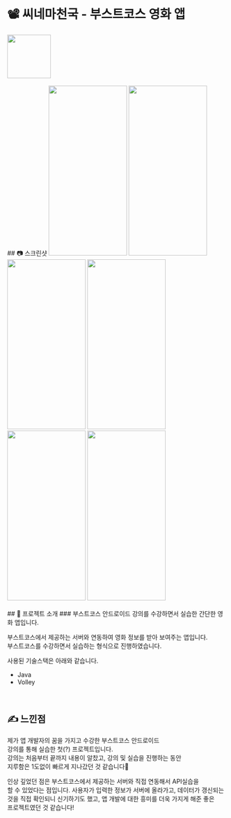 # 📽 씨네마천국 - 부스트코스 영화 앱
<img src="https://user-images.githubusercontent.com/79048895/168417665-d573cb1b-ad91-4f03-9626-d9498e94d723.png" width="100" height="100" />  
<br>
<br>
## 📷 스크린샷
<img src="https://user-images.githubusercontent.com/79048895/168417860-0aa7b077-3eef-47ba-ac22-601d4670a4f4.jpg" width="180" height="390" /> <img src="https://user-images.githubusercontent.com/79048895/168417837-ba6ef048-0a32-4191-b974-dfae1781438e.jpg" width="180" height="390" /> <img src="https://user-images.githubusercontent.com/79048895/168417883-e7570c8b-e4ed-4c2e-9e29-97ae7f581f80.jpg" width="180" height="390" /> <img src="https://user-images.githubusercontent.com/79048895/168417895-816ae960-82d4-4a1d-b6cb-b1c6f61c863e.jpg" width="180" height="390" /> <img src="https://user-images.githubusercontent.com/79048895/168417910-0a01a56f-c88e-4585-a0f0-8c0ea7c7183e.jpg" width="180" height="390" /> <img src="https://user-images.githubusercontent.com/79048895/168417950-22f6e6c5-9065-4260-98c7-d7bd57d1e70b.jpg" width="180" height="390" />
<br>
<br>
## 📝 프로젝트 소개
### 부스트코스 안드로이드 강의를 수강하면서 실습한 간단한 영화 앱입니다.

부스트코스에서 제공하는 서버와 연동하여 영화 정보를 받아 보여주는 앱입니다.  
부스트코스를 수강하면서 실습하는 형식으로 진행하였습니다.  

사용된 기술스택은 아래와 같습니다.
- Java
- Volley
<br>

## ✍ 느낀점
제가 앱 개발자의 꿈을 가지고 수강한 부스트코스 안드로이드  
강의를 통해 실습한 첫(?) 프로젝트입니다.    
강의는 처음부터 끝까지 내용이 알찼고, 강의 및 실습을 진행하는 동안  
지루함은 1도없이 빠르게 지나갔던 것 같습니다🤭

인상 깊었던 점은 부스트코스에서 제공하는 서버와 직접 연동해서 API실습을   
할 수 있었다는 점입니다. 사용자가 입력한 정보가 서버에 올라가고, 데이터가 갱신되는    
것을 직접 확인되니 신기하기도 했고, 앱 개발에 대한 흥미를 더욱 가지게 해준 좋은  
프로젝트였던 것 같습니다!
